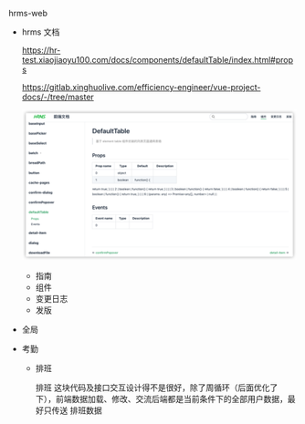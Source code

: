 hrms-web

- hrms 文档

  https://hr-test.xiaojiaoyu100.com/docs/components/defaultTable/index.html#props

  https://gitlab.xinghuolive.com/efficiency-engineer/vue-project-docs/-/tree/master

  ![image-20210529180201919](${images}/image-20210529180201919.png)

  - 指南
  - 组件
  - 变更日志
  - 发版

- 全局

- 考勤

  - 排班

    排班 这块代码及接口交互设计得不是很好，除了周循环（后面优化了下），前端数据加载、修改、交流后端都是当前条件下的全部用户数据，最好只传送 排班数据

